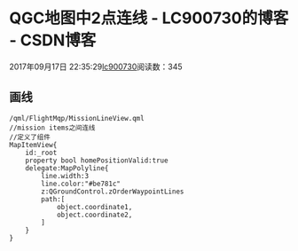 # QGC地图中2点连线 - LC900730的博客 - CSDN博客
2017年09月17日 22:35:29[lc900730](https://me.csdn.net/LC900730)阅读数：345
## 画线
```
/qml/FlightMqp/MissionLineView.qml
//mission items之间连线
//定义了组件
MapItemView{
    id:_root
    property bool homePositionValid:true
    delegate:MapPolyline{
        line.width:3
        line.color:"#be781c"
        z:QGroundControl.zOrderWaypointLines
        path:[
            object.coordinate1,
            object.coordinate2,
        ]
    }
}
```

